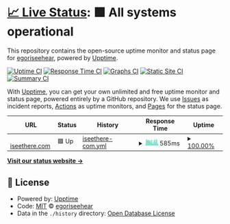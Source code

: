 # [📈 Live Status](https://amenitylab.org): <!--live status--> **🟩 All systems operational**

This repository contains the open-source uptime monitor and status page for [egoriseehear](https://amenitylab.org), powered by [Upptime](https://github.com/upptime/upptime).

[![Uptime CI](https://github.com/egoriseehear/test-upptime/workflows/Uptime%20CI/badge.svg)](https://github.com/egoriseehear/test-upptime/actions?query=workflow%3A%22Uptime+CI%22)
[![Response Time CI](https://github.com/egoriseehear/test-upptime/workflows/Response%20Time%20CI/badge.svg)](https://github.com/egoriseehear/test-upptime/actions?query=workflow%3A%22Response+Time+CI%22)
[![Graphs CI](https://github.com/egoriseehear/test-upptime/workflows/Graphs%20CI/badge.svg)](https://github.com/egoriseehear/test-upptime/actions?query=workflow%3A%22Graphs+CI%22)
[![Static Site CI](https://github.com/egoriseehear/test-upptime/workflows/Static%20Site%20CI/badge.svg)](https://github.com/egoriseehear/test-upptime/actions?query=workflow%3A%22Static+Site+CI%22)
[![Summary CI](https://github.com/egoriseehear/test-upptime/workflows/Summary%20CI/badge.svg)](https://github.com/egoriseehear/test-upptime/actions?query=workflow%3A%22Summary+CI%22)

With [Upptime](https://upptime.js.org), you can get your own unlimited and free uptime monitor and status page, powered entirely by a GitHub repository. We use [Issues](https://github.com/egoriseehear/test-upptime/issues) as incident reports, [Actions](https://github.com/egoriseehear/test-upptime/actions) as uptime monitors, and [Pages](https://amenitylab.org) for the status page.

<!--start: status pages-->
<!-- This summary is generated by Upptime (https://github.com/upptime/upptime) -->
<!-- Do not edit this manually, your changes will be overwritten -->
<!-- prettier-ignore -->
| URL | Status | History | Response Time | Uptime |
| --- | ------ | ------- | ------------- | ------ |
| <img alt="" src="https://favicons.githubusercontent.com/www.iseethere.com" height="13"> [iseethere.com](http://www.iseethere.com) | 🟩 Up | [iseethere-com.yml](https://github.com/egoriseehear/test-upptime/commits/HEAD/history/iseethere-com.yml) | <details><summary><img alt="Response time graph" src="./graphs/iseethere-com/response-time-week.png" height="20"> 585ms</summary><br><a href="https://egoriseehear.github.io/test-upptime/history/iseethere-com"><img alt="Response time 585" src="https://img.shields.io/endpoint?url=https%3A%2F%2Fraw.githubusercontent.com%2Fegoriseehear%2Ftest-upptime%2FHEAD%2Fapi%2Fiseethere-com%2Fresponse-time.json"></a><br><a href="https://egoriseehear.github.io/test-upptime/history/iseethere-com"><img alt="24-hour response time 550" src="https://img.shields.io/endpoint?url=https%3A%2F%2Fraw.githubusercontent.com%2Fegoriseehear%2Ftest-upptime%2FHEAD%2Fapi%2Fiseethere-com%2Fresponse-time-day.json"></a><br><a href="https://egoriseehear.github.io/test-upptime/history/iseethere-com"><img alt="7-day response time 585" src="https://img.shields.io/endpoint?url=https%3A%2F%2Fraw.githubusercontent.com%2Fegoriseehear%2Ftest-upptime%2FHEAD%2Fapi%2Fiseethere-com%2Fresponse-time-week.json"></a><br><a href="https://egoriseehear.github.io/test-upptime/history/iseethere-com"><img alt="30-day response time 585" src="https://img.shields.io/endpoint?url=https%3A%2F%2Fraw.githubusercontent.com%2Fegoriseehear%2Ftest-upptime%2FHEAD%2Fapi%2Fiseethere-com%2Fresponse-time-month.json"></a><br><a href="https://egoriseehear.github.io/test-upptime/history/iseethere-com"><img alt="1-year response time 585" src="https://img.shields.io/endpoint?url=https%3A%2F%2Fraw.githubusercontent.com%2Fegoriseehear%2Ftest-upptime%2FHEAD%2Fapi%2Fiseethere-com%2Fresponse-time-year.json"></a></details> | <details><summary><a href="https://egoriseehear.github.io/test-upptime/history/iseethere-com">100.00%</a></summary><a href="https://egoriseehear.github.io/test-upptime/history/iseethere-com"><img alt="All-time uptime 100.00%" src="https://img.shields.io/endpoint?url=https%3A%2F%2Fraw.githubusercontent.com%2Fegoriseehear%2Ftest-upptime%2FHEAD%2Fapi%2Fiseethere-com%2Fuptime.json"></a><br><a href="https://egoriseehear.github.io/test-upptime/history/iseethere-com"><img alt="24-hour uptime 100.00%" src="https://img.shields.io/endpoint?url=https%3A%2F%2Fraw.githubusercontent.com%2Fegoriseehear%2Ftest-upptime%2FHEAD%2Fapi%2Fiseethere-com%2Fuptime-day.json"></a><br><a href="https://egoriseehear.github.io/test-upptime/history/iseethere-com"><img alt="7-day uptime 100.00%" src="https://img.shields.io/endpoint?url=https%3A%2F%2Fraw.githubusercontent.com%2Fegoriseehear%2Ftest-upptime%2FHEAD%2Fapi%2Fiseethere-com%2Fuptime-week.json"></a><br><a href="https://egoriseehear.github.io/test-upptime/history/iseethere-com"><img alt="30-day uptime 100.00%" src="https://img.shields.io/endpoint?url=https%3A%2F%2Fraw.githubusercontent.com%2Fegoriseehear%2Ftest-upptime%2FHEAD%2Fapi%2Fiseethere-com%2Fuptime-month.json"></a><br><a href="https://egoriseehear.github.io/test-upptime/history/iseethere-com"><img alt="1-year uptime 100.00%" src="https://img.shields.io/endpoint?url=https%3A%2F%2Fraw.githubusercontent.com%2Fegoriseehear%2Ftest-upptime%2FHEAD%2Fapi%2Fiseethere-com%2Fuptime-year.json"></a></details>

<!--end: status pages-->

[**Visit our status website →**](https://amenitylab.org)

## 📄 License

- Powered by: [Upptime](https://github.com/upptime/upptime)
- Code: [MIT](./LICENSE) © [egoriseehear](https://amenitylab.org)
- Data in the `./history` directory: [Open Database License](https://opendatacommons.org/licenses/odbl/1-0/)
